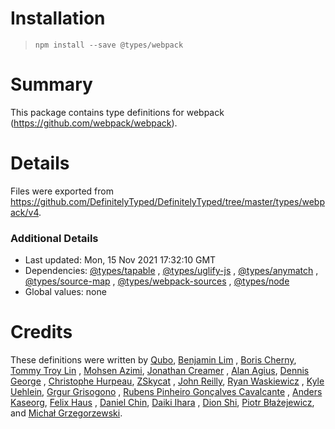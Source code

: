 # Installation

> `npm install --save @types/webpack`

# Summary

This package contains type definitions for webpack (https://github.com/webpack/webpack).

# Details

Files were exported from https://github.com/DefinitelyTyped/DefinitelyTyped/tree/master/types/webpack/v4.

### Additional Details

* Last updated: Mon, 15 Nov 2021 17:32:10 GMT
* Dependencies: [@types/tapable](https://npmjs.com/package/@types/tapable)
  , [@types/uglify-js](https://npmjs.com/package/@types/uglify-js)
  , [@types/anymatch](https://npmjs.com/package/@types/anymatch)
  , [@types/source-map](https://npmjs.com/package/@types/source-map)
  , [@types/webpack-sources](https://npmjs.com/package/@types/webpack-sources)
  , [@types/node](https://npmjs.com/package/@types/node)
* Global values: none

# Credits

These definitions were written by [Qubo](https://github.com/tkqubo), [Benjamin Lim](https://github.com/bumbleblym)
, [Boris Cherny](https://github.com/bcherny), [Tommy Troy Lin](https://github.com/tommytroylin)
, [Mohsen Azimi](https://github.com/mohsen1), [Jonathan Creamer](https://github.com/jcreamer898)
, [Alan Agius](https://github.com/alan-agius4), [Dennis George](https://github.com/dennispg)
, [Christophe Hurpeau](https://github.com/christophehurpeau), [ZSkycat](https://github.com/ZSkycat)
, [John Reilly](https://github.com/johnnyreilly), [Ryan Waskiewicz](https://github.com/rwaskiewicz)
, [Kyle Uehlein](https://github.com/kuehlein), [Grgur Grisogono](https://github.com/grgur)
, [Rubens Pinheiro Gonçalves Cavalcante](https://github.com/rubenspgcavalcante)
, [Anders Kaseorg](https://github.com/andersk), [Felix Haus](https://github.com/ofhouse)
, [Daniel Chin](https://github.com/danielthank), [Daiki Ihara](https://github.com/sasurau4)
, [Dion Shi](https://github.com/dionshihk), [Piotr Błażejewicz](https://github.com/peterblazejewicz),
and [Michał Grzegorzewski](https://github.com/spamshaker).
